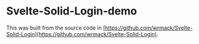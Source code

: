 # Svelte-Solid-Login-demo

This was built from the source code in [https://github.com/wrmack/Svelte-Solid-Login](https://github.com/wrmack/Svelte-Solid-Login).
